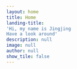```yaml
---
layout: home
title: Home
landing-title: 
'Hi, my name is Jingjing
Have a look around'
description: null
image: null
author: null
show_tile: false
---
```

